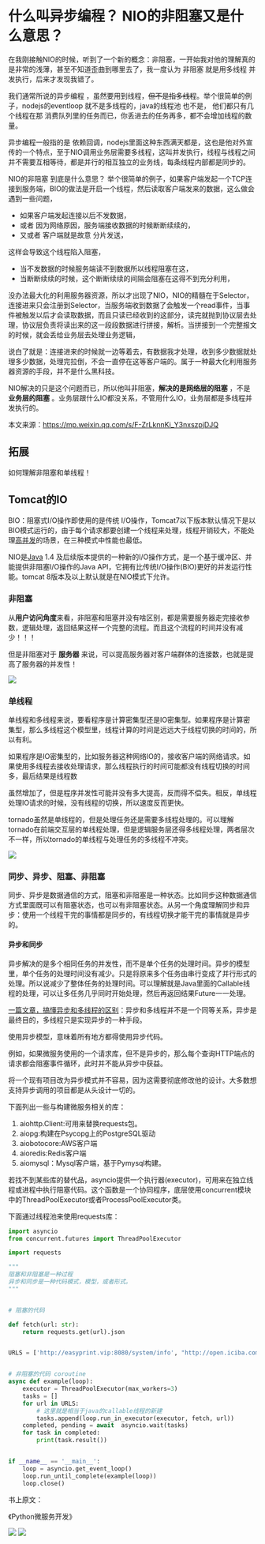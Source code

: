 什么叫异步编程？ NIO的非阻塞又是什么意思？
==========================================

在我刚接触NIO的时候，听到了一个新的概念：非阻塞，一开始我对他的理解真的是非常的浅薄，甚至不知道歪曲到哪里去了，我一度认为 非阻塞 就是用多线程 并发执行，后来才发现我错了。

我们通常所说的异步编程 ，虽然要用到线程，~~但不是指多线程~~。举个很简单的例子，nodejs的eventloop 就不是多线程的，java的线程池 也不是， 他们都只有几个线程在那 消费队列里的任务而已，你丢进去的任务再多，都不会增加线程的数量。

异步编程一般指的是 依赖回调，nodejs里面这种东西满天都是，这也是他对外宣传的一个特点，至于NIO调用业务层需要多线程，这叫并发执行，线程与线程之间并不需要互相等待，都是并行的相互独立的业务线，每条线程内部都是同步的。

NIO的非阻塞 到底是什么意思？  举个很简单的例子，如果客户端发起一个TCP连接到服务端，BIO的做法是开启一个线程，然后读取客户端发来的数据，这么做会遇到一些问题，

- 如果客户端发起连接以后不发数据，
- 或者 因为网络原因，服务端接收数据的时候断断续续的，
- 又或者 客户端就是故意 分片发送，

这样会导致这个线程陷入阻塞，

- 当不发数据的时候服务端读不到数据所以线程阻塞在这，
- 当断断续续的时候，这个断断续续的间隔会阻塞在这得不到充分利用，

没办法最大化的利用服务器资源，所以才出现了NIO，NIO的精髓在于Selector，连接进来只会注册到Selector，当服务端收到数据了会触发一个read事件，当事件被触发以后才会读取数据，而且只读已经收到的这部分，读完就抛到协议层去处理，协议层负责将读出来的这一段段数据进行拼接，解析。当拼接到一个完整报文的时候，就会丢给业务层去处理业务逻辑，

说白了就是：连接进来的时候就一边等着去，有数据我才处理，收到多少数据就处理多少数据，处理完拉倒，不会一直停在这等客户端的。属于一种最大化利用服务器资源的手段，并不是什么黑科技。

NIO解决的只是这个问题而已，所以他叫非阻塞，**解决的是网络层的阻塞** ，不是 **业务层的阻塞** 。业务层跟什么IO都没关系，不管用什么IO，业务层都是多线程并发执行的。

本文来源：https://mp.weixin.qq.com/s/F-ZrLknnKi_Y3nxszpjDJQ

## 拓展

如何理解非阻塞和单线程！



## Tomcat的IO



BIO：阻塞式I/O操作即使用的是传统 I/O操作，Tomcat7以下版本默认情况下是以BIO模式运行的，由于每个请求都要创建一个线程来处理，线程开销较大，不能处理[高并发](https://so.csdn.net/so/search?q=高并发&spm=1001.2101.3001.7020)的场景，在三种模式中性能也最低。



NIO是[Java](https://so.csdn.net/so/search?q=Java&spm=1001.2101.3001.7020) 1.4 及后续版本提供的一种新的I/O操作方式，是一个基于缓冲区、并能提供非阻塞I/O操作的Java API，它拥有比传统I/O操作(BIO)更好的并发运行性能。tomcat 8版本及以上默认就是在NIO模式下允许。



### 非阻塞

从**用户访问角度**来看，非阻塞和阻塞并没有啥区别，都是需要服务器走完接收参数，逻辑处理，返回结果这样一个完整的流程。而且这个流程的时间并没有减少！！！

但是非阻塞对于 **服务器** 来说，可以提高服务器对客户端群体的连接数，也就是提高了服务器的并发性！[](https://)

![](assets/20220225_122657_image.png)

### 单线程

单线程和多线程来说，要看程序是计算密集型还是IO密集型。如果程序是计算密集型，那么多线程这个模型里，线程计算的时间是远远大于线程切换的时间的，所以有利。

如果程序是IO密集型的，比如服务器这种网络IO的，接收客户端的网络请求。如果使用多线程去接收处理请求，那么线程执行的时间可能都没有线程切换的时间多，最后结果是线程数

虽然增加了，但是程序并发性可能并没有多大提高，反而得不偿失。相反，单线程处理IO请求的时候，没有线程的切换，所以速度反而更快。

tornado虽然是单线程的，但是处理任务还是需要多线程处理的。可以理解tornado在前端交互层的单线程处理，但是逻辑服务层还得多线程处理，两者层次不一样，所以tornado的单线程与处理任务的多线程不冲突。

![](assets/20220126_165102_image.png)

### 同步、异步、阻塞、非阻塞

同步、异步是数据通信的方式，阻塞和非阻塞是一种状态。比如同步这种数据通信方式里面既可以有阻塞状态，也可以有非阻塞状态。从另一个角度理解同步和异步：使用一个线程干完的事情都是同步的，有线程切换才能干完的事情就是异步的。


#### 异步和同步

异步解决的是多个相同任务的并发性，而不是单个任务的处理时间。异步的模型里，单个任务的处理时间没有减少。只是将原来多个任务由串行变成了并行形式的处理。所以说减少了整体任务的处理时间。可以理解就是Java里面的Callable线程的处理，可以让多任务几乎同时开始处理，然后再返回结果Future一一处理。

 [一篇文章，搞懂异步和多线程的区别](https://zhuanlan.zhihu.com/p/350816301)：异步和多线程并不是一个同等关系，异步是最终目的，多线程只是实现异步的一种手段。



使用异步模型，意味着所有地方都得使用异步代码。

例如，如果微服务使用的一个请求库，但不是异步的，那么每个查询HTTP端点的请求都会阻塞事件循环，此时并不能从异步中获益。

将一个现有项目改为异步模式并不容易，因为这需要彻底修改他的设计。大多数想支持异步调用的项目都是从头设计一切的。



下面列出一些与构建微服务相关的库：

1. aiohttp.Client:可用来替换requests包。
2. aiopg:构建在Psycopg上的PostgreSQL驱动
3. aiobotocore:AWS客户端
4. aioredis:Redis客户端
5. aiomysql：Mysql客户端，基于Pymysql构建。

若找不到某些库的替代品，asyncio提供一个执行器(executor)，可用来在独立线程或进程中执行阻塞代码。这个函数是一个协同程序，底层使用concurrent模块中的ThreadPoolExecutor或者ProcessPoolExecutor类。

下面通过线程池来使用requests库：

```python
import asyncio
from concurrent.futures import ThreadPoolExecutor

import requests

"""
阻塞和非阻塞是一种过程
异步和同步是一种代码模式，模型，或者形式。
"""


# 阻塞的代码

def fetch(url: str):
    return requests.get(url).json


URLS = ['http://easyprint.vip:8080/system/info', "http://open.iciba.com/dsapi/?date=2021-05-03"]


# 非阻塞的代码 coroutine
async def example(loop):
    executor = ThreadPoolExecutor(max_workers=3)
    tasks = []
    for url in URLS:
        # 这里就是相当于java的callable线程的新建
        tasks.append(loop.run_in_executor(executor, fetch, url))
    completed, pending = await  asyncio.wait(tasks)
    for task in completed:
        print(task.result())


if __name__ == '__main__':
    loop = asyncio.get_event_loop()
    loop.run_until_complete(example(loop))
    loop.close()

```

书上原文：

《Python微服务开发》

![](assets\IMG_20220226_202657.jpg)
![](assets\IMG_20220226_202715.jpg)